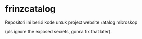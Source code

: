 # frinzcatalog

Repositori ini berisi kode untuk project website katalog mikroskop

(pls ignore the exposed secrets, gonna fix that later).
